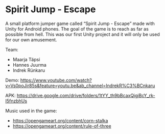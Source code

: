 # Spirit Jump - Escape

A small platform jumper game called “Spirit Jump - Escape” made with Unity for Android phones. The goal of the game is to reach as far as possible from hell. This was our first Unity project and it will only be used for our own amusement.

Team:
* Maarja Täpsi
* Hannes Juurma
* Indrek Rünkaru

Demo:
https://www.youtube.com/watch?v=Vs0poJir85s&feature=youtu.be&ab_channel=IndrekR%C3%BCnkaru

APK:
https://drive.google.com/drive/folders/1tYY_th9bBcaxQjgjBcY_rk-I5fnzbhUs

Music used in the game:
* https://opengameart.org/content/corn-stalka
* https://opengameart.org/content/rule-of-three
